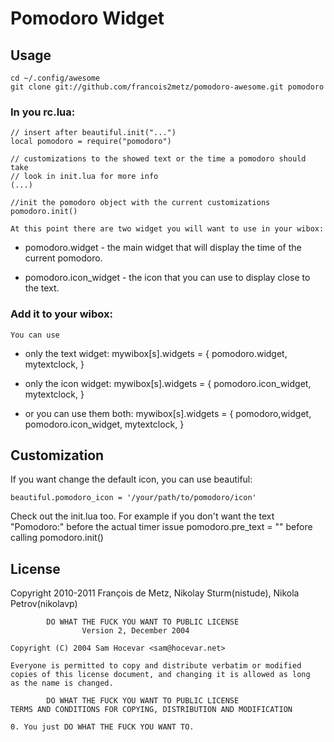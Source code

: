 # Pomodoro Widget

## Usage

    cd ~/.config/awesome
    git clone git://github.com/francois2metz/pomodoro-awesome.git pomodoro

### In you rc.lua:


    // insert after beautiful.init("...")
    local pomodoro = require("pomodoro")

    // customizations to the showed text or the time a pomodoro should take
    // look in init.lua for more info
    (...)

    //init the pomodoro object with the current customizations
    pomodoro.init()

    At this point there are two widget you will want to use in your wibox:

*    pomodoro.widget - the main widget that will display the time of the current pomodoro.

*    pomodoro.icon_widget - the icon that you can use to display close to the text.

### Add it to your wibox:

    You can use 

*   only the text widget:
    mywibox[s].widgets = {
        pomodoro.widget,
        mytextclock,
    }

*   only the icon widget:
    mywibox[s].widgets = {
        pomodoro.icon_widget,
        mytextclock,
    }

*   or you can use them both:
    mywibox[s].widgets = {
        pomodoro,widget, pomodoro.icon_widget,
        mytextclock,
    }

## Customization

If you want change the default icon, you can use beautiful:

    beautiful.pomodoro_icon = '/your/path/to/pomodoro/icon'

Check out the init.lua too. For example if you don't want the text "Pomodoro:"
before the actual timer issue pomodoro.pre_text = "" before calling pomodoro.init()

## License

Copyright 2010-2011 François de Metz, Nikolay Sturm(nistude), Nikola Petrov(nikolavp)

            DO WHAT THE FUCK YOU WANT TO PUBLIC LICENSE
                    Version 2, December 2004

    Copyright (C) 2004 Sam Hocevar <sam@hocevar.net>

    Everyone is permitted to copy and distribute verbatim or modified
    copies of this license document, and changing it is allowed as long
    as the name is changed.

            DO WHAT THE FUCK YOU WANT TO PUBLIC LICENSE
    TERMS AND CONDITIONS FOR COPYING, DISTRIBUTION AND MODIFICATION

    0. You just DO WHAT THE FUCK YOU WANT TO.
